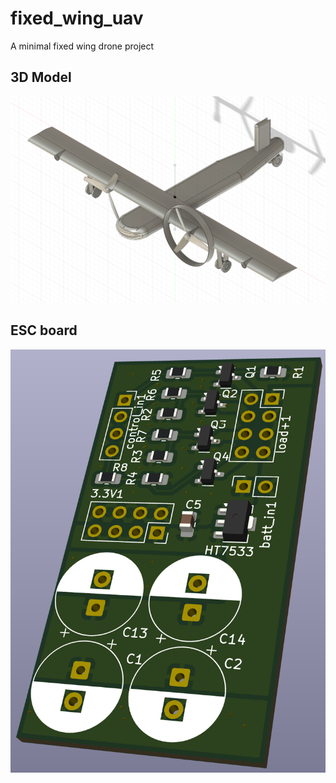 # fixed_wing_uav
A minimal fixed wing drone project

## 3D Model
![3d](resources/3d_v0.1.png)

## ESC board
![esc](resources/esc_v0.1.png)

